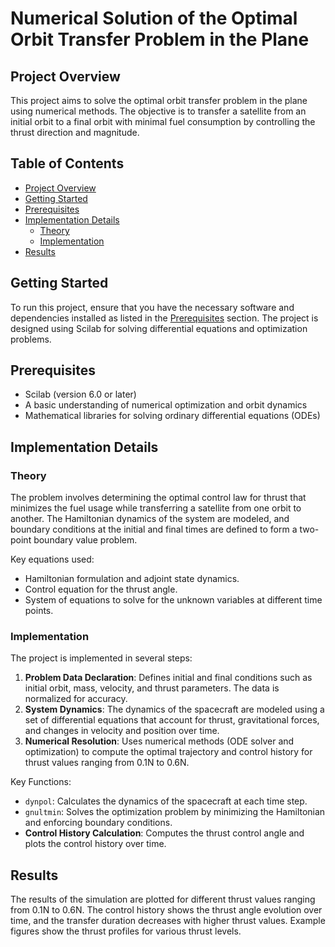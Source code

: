# Numerical Solution of the Optimal Orbit Transfer Problem in the Plane

## Project Overview

This project aims to solve the optimal orbit transfer problem in the plane using numerical methods. The objective is to transfer a satellite from an initial orbit to a final orbit with minimal fuel consumption by controlling the thrust direction and magnitude.

## Table of Contents

- [Project Overview](#project-overview)
- [Getting Started](#getting-started)
- [Prerequisites](#prerequisites)
- [Implementation Details](#implementation-details)
  - [Theory](#theory)
  - [Implementation](#implementation)
- [Results](#results)

## Getting Started

To run this project, ensure that you have the necessary software and dependencies installed as listed in the [Prerequisites](#prerequisites) section. The project is designed using Scilab for solving differential equations and optimization problems.

## Prerequisites

- Scilab (version 6.0 or later)
- A basic understanding of numerical optimization and orbit dynamics
- Mathematical libraries for solving ordinary differential equations (ODEs)

## Implementation Details

### Theory

The problem involves determining the optimal control law for thrust that minimizes the fuel usage while transferring a satellite from one orbit to another. The Hamiltonian dynamics of the system are modeled, and boundary conditions at the initial and final times are defined to form a two-point boundary value problem.

Key equations used:

- Hamiltonian formulation and adjoint state dynamics.
- Control equation for the thrust angle.
- System of equations to solve for the unknown variables at different time points.

### Implementation

The project is implemented in several steps:

1. **Problem Data Declaration**: Defines initial and final conditions such as initial orbit, mass, velocity, and thrust parameters. The data is normalized for accuracy.
2. **System Dynamics**: The dynamics of the spacecraft are modeled using a set of differential equations that account for thrust, gravitational forces, and changes in velocity and position over time.
3. **Numerical Resolution**: Uses numerical methods (ODE solver and optimization) to compute the optimal trajectory and control history for thrust values ranging from 0.1N to 0.6N.

Key Functions:

- `dynpol`: Calculates the dynamics of the spacecraft at each time step.
- `gnultmin`: Solves the optimization problem by minimizing the Hamiltonian and enforcing boundary conditions.
- **Control History Calculation**: Computes the thrust control angle and plots the control history over time.

## Results

The results of the simulation are plotted for different thrust values ranging from 0.1N to 0.6N. The control history shows the thrust angle evolution over time, and the transfer duration decreases with higher thrust values. Example figures show the thrust profiles for various thrust levels.

